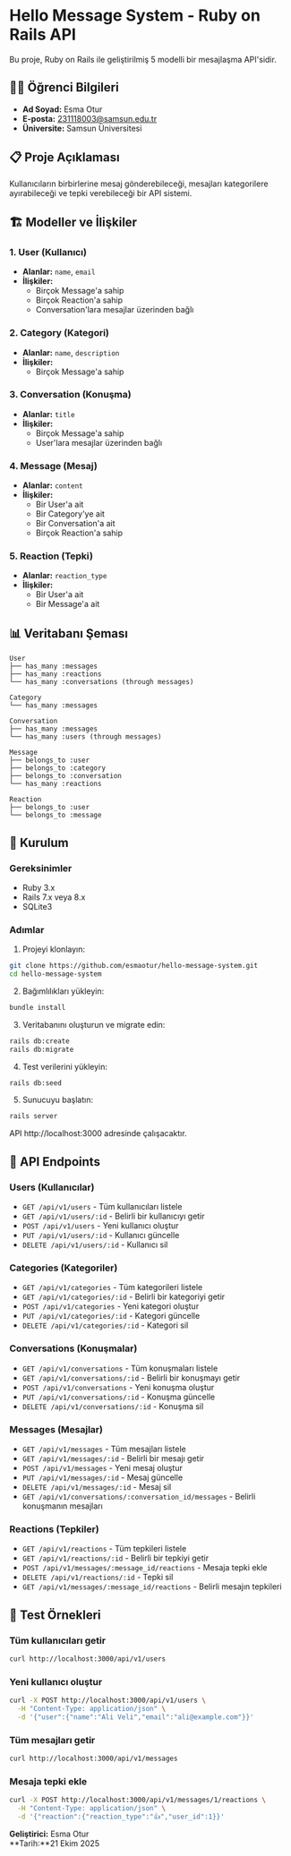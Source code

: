 # Hello Message System - Ruby on Rails API

Bu proje, Ruby on Rails ile geliştirilmiş 5 modelli bir mesajlaşma API'sidir.

## 👨‍🎓 Öğrenci Bilgileri

- **Ad Soyad:** Esma Otur
- **E-posta:** 231118003@samsun.edu.tr
- **Üniversite:** Samsun Üniversitesi

## 📋 Proje Açıklaması

Kullanıcıların birbirlerine mesaj gönderebileceği, mesajları kategorilere ayırabileceği ve tepki verebileceği bir API sistemi.

## 🏗️ Modeller ve İlişkiler

### 1. User (Kullanıcı)

- **Alanlar:** `name`, `email`
- **İlişkiler:**
  - Birçok Message'a sahip
  - Birçok Reaction'a sahip
  - Conversation'lara mesajlar üzerinden bağlı

### 2. Category (Kategori)

- **Alanlar:** `name`, `description`
- **İlişkiler:**
  - Birçok Message'a sahip

### 3. Conversation (Konuşma)

- **Alanlar:** `title`
- **İlişkiler:**
  - Birçok Message'a sahip
  - User'lara mesajlar üzerinden bağlı

### 4. Message (Mesaj)

- **Alanlar:** `content`
- **İlişkiler:**
  - Bir User'a ait
  - Bir Category'ye ait
  - Bir Conversation'a ait
  - Birçok Reaction'a sahip

### 5. Reaction (Tepki)

- **Alanlar:** `reaction_type`
- **İlişkiler:**
  - Bir User'a ait
  - Bir Message'a ait

## 📊 Veritabanı Şeması

```
User
├── has_many :messages
├── has_many :reactions
└── has_many :conversations (through messages)

Category
└── has_many :messages

Conversation
├── has_many :messages
└── has_many :users (through messages)

Message
├── belongs_to :user
├── belongs_to :category
├── belongs_to :conversation
└── has_many :reactions

Reaction
├── belongs_to :user
└── belongs_to :message
```

## 🚀 Kurulum

### Gereksinimler

- Ruby 3.x
- Rails 7.x veya 8.x
- SQLite3

### Adımlar

1. Projeyi klonlayın:

```bash
git clone https://github.com/esmaotur/hello-message-system.git
cd hello-message-system
```

2. Bağımlılıkları yükleyin:

```bash
bundle install
```

3. Veritabanını oluşturun ve migrate edin:

```bash
rails db:create
rails db:migrate
```

4. Test verilerini yükleyin:

```bash
rails db:seed
```

5. Sunucuyu başlatın:

```bash
rails server
```

API http://localhost:3000 adresinde çalışacaktır.

## 📡 API Endpoints

### Users (Kullanıcılar)

- `GET /api/v1/users` - Tüm kullanıcıları listele
- `GET /api/v1/users/:id` - Belirli bir kullanıcıyı getir
- `POST /api/v1/users` - Yeni kullanıcı oluştur
- `PUT /api/v1/users/:id` - Kullanıcı güncelle
- `DELETE /api/v1/users/:id` - Kullanıcı sil

### Categories (Kategoriler)

- `GET /api/v1/categories` - Tüm kategorileri listele
- `GET /api/v1/categories/:id` - Belirli bir kategoriyi getir
- `POST /api/v1/categories` - Yeni kategori oluştur
- `PUT /api/v1/categories/:id` - Kategori güncelle
- `DELETE /api/v1/categories/:id` - Kategori sil

### Conversations (Konuşmalar)

- `GET /api/v1/conversations` - Tüm konuşmaları listele
- `GET /api/v1/conversations/:id` - Belirli bir konuşmayı getir
- `POST /api/v1/conversations` - Yeni konuşma oluştur
- `PUT /api/v1/conversations/:id` - Konuşma güncelle
- `DELETE /api/v1/conversations/:id` - Konuşma sil

### Messages (Mesajlar)

- `GET /api/v1/messages` - Tüm mesajları listele
- `GET /api/v1/messages/:id` - Belirli bir mesajı getir
- `POST /api/v1/messages` - Yeni mesaj oluştur
- `PUT /api/v1/messages/:id` - Mesaj güncelle
- `DELETE /api/v1/messages/:id` - Mesaj sil
- `GET /api/v1/conversations/:conversation_id/messages` - Belirli konuşmanın mesajları

### Reactions (Tepkiler)

- `GET /api/v1/reactions` - Tüm tepkileri listele
- `GET /api/v1/reactions/:id` - Belirli bir tepkiyi getir
- `POST /api/v1/messages/:message_id/reactions` - Mesaja tepki ekle
- `DELETE /api/v1/reactions/:id` - Tepki sil
- `GET /api/v1/messages/:message_id/reactions` - Belirli mesajın tepkileri

## 🧪 Test Örnekleri

### Tüm kullanıcıları getir

```bash
curl http://localhost:3000/api/v1/users
```

### Yeni kullanıcı oluştur

```bash
curl -X POST http://localhost:3000/api/v1/users \
  -H "Content-Type: application/json" \
  -d '{"user":{"name":"Ali Veli","email":"ali@example.com"}}'
```

### Tüm mesajları getir

```bash
curl http://localhost:3000/api/v1/messages
```

### Mesaja tepki ekle

```bash
curl -X POST http://localhost:3000/api/v1/messages/1/reactions \
  -H "Content-Type: application/json" \
  -d '{"reaction":{"reaction_type":"👍","user_id":1}}'
```

**Geliştirici:** Esma Otur  
**Tarih:**21 Ekim 2025

